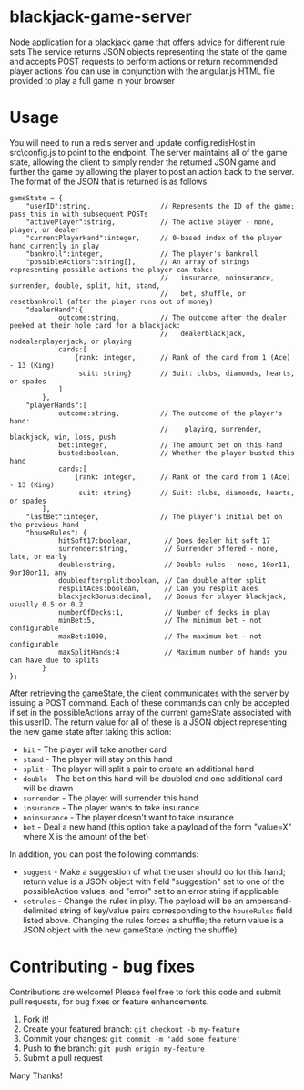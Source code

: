 # blackjack-game-server
Node application for a blackjack game that offers advice for different rule sets
The service returns JSON objects representing the state of the game
and accepts POST requests to perform actions or return recommended player actions
You can use in conjunction with the angular.js HTML file provided to play a full game in your browser
 
# Usage

You will need to run a redis server and update config.redisHost in src\config.js to point to the endpoint.
The server maintains all of the game state, allowing the client to simply render the returned JSON game
and further the game by allowing the player to post an action back to the server.  The format of the JSON
that is returned is as follows:

```
gameState = {
    "userID":string,                 // Represents the ID of the game; pass this in with subsequent POSTs
    "activePlayer":string,           // The active player - none, player, or dealer
    "currentPlayerHand":integer,     // 0-based index of the player hand currently in play
    "bankroll":integer,              // The player's bankroll
    "possibleActions":string[],      // An array of strings representing possible actions the player can take:
                                     //   insurance, noinsurance, surrender, double, split, hit, stand,
                                     //   bet, shuffle, or resetbankroll (after the player runs out of money)
    "dealerHand":{
            outcome:string,          // The outcome after the dealer peeked at their hole card for a blackjack:
                                     //   dealerblackjack, nodealerplayerjack, or playing
            cards:[
                {rank: integer,      // Rank of the card from 1 (Ace) - 13 (King)
                 suit: string}       // Suit: clubs, diamonds, hearts, or spades
            ]
        },
    "playerHands":[
            outcome:string,          // The outcome of the player's hand:
                                     //    playing, surrender, blackjack, win, loss, push
            bet:integer,             // The amount bet on this hand
            busted:boolean,          // Whether the player busted this hand
            cards:[
                {rank: integer,      // Rank of the card from 1 (Ace) - 13 (King)
                 suit: string}       // Suit: clubs, diamonds, hearts, or spades
        ],
    "lastBet":integer,               // The player's initial bet on the previous hand
    "houseRules": {
            hitSoft17:boolean,        // Does dealer hit soft 17
            surrender:string,         // Surrender offered - none, late, or early
            double:string,            // Double rules - none, 10or11, 9or10or11, any
            doubleaftersplit:boolean, // Can double after split
            resplitAces:boolean,      // Can you resplit aces
            blackjackBonus:decimal,   // Bonus for player blackjack, usually 0.5 or 0.2
            numberOfDecks:1,          // Number of decks in play
            minBet:5,                 // The minimum bet - not configurable
            maxBet:1000,              // The maximum bet - not configurable
            maxSplitHands:4           // Maximum number of hands you can have due to splits
        }
};

```

After retrieving the gameState, the client communicates with the server by issuing a POST command.
Each of these commands can only be accepted if set in the possibleActions array of the current
gameState associated with this userID.  The return value for all of these is a JSON object representing
the new game state after taking this action:

 * `hit` - The player will take another card
 * `stand` - The player will stay on this hand
 * `split` - The player will split a pair to create an additional hand
 * `double` - The bet on this hand will be doubled and one additional card will be drawn
 * `surrender` - The player will surrender this hand
 * `insurance` - The player wants to take insurance
 * `noinsurance` - The player doesn't want to take insurance
 * `bet` - Deal a new hand (this option take a payload of the form "value=X" where X is the amount of the bet)

In addition, you can post the following commands:

 * `suggest` - Make a suggestion of what the user should do for this hand; return value is a JSON object
             with field "suggestion" set to one of the possibleAction values, and "error" set to an error string if applicable
 * `setrules` - Change the rules in play.  The payload will be an ampersand-delimited string of key/value pairs
              corresponding to the `houseRules` field listed above.  Changing the rules forces a shuffle;
              the return value is a JSON object with the new gameState (noting the shuffle)

# Contributing - bug fixes

Contributions are welcome!  Please feel free to fork this code and submit pull requests, for bug fixes or feature enhancements.

 1. Fork it!
 2. Create your featured branch: `git checkout -b my-feature`
 3. Commit your changes: `git commit -m 'add some feature'`
 4. Push to the branch: `git push origin my-feature`
 5. Submit a pull request

Many Thanks!

